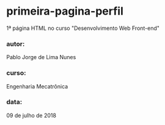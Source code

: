 # primeira-pagina-perfil
1ª página HTML no curso "Desenvolvimento Web Front-end"
### autor:
Pablo Jorge de Lima Nunes

### curso:
Engenharia Mecatrônica

### data:
09 de julho de 2018
